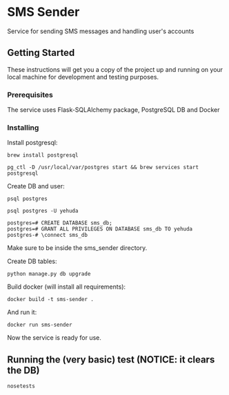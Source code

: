 # SMS Sender

Service for sending SMS messages and handling user's accounts

## Getting Started

These instructions will get you a copy of the project up and running on your local machine for development and testing purposes.

### Prerequisites

The service uses Flask-SQLAlchemy package, PostgreSQL DB and Docker

### Installing

Install postgresql:

```
brew install postgresql

pg_ctl -D /usr/local/var/postgres start && brew services start postgresql
```

Create DB and user:

```
psql postgres

psql postgres -U yehuda

postgres=# CREATE DATABASE sms_db;
postgres=# GRANT ALL PRIVILEGES ON DATABASE sms_db TO yehuda
postgres-# \connect sms_db
```

Make sure to be inside the sms_sender directory.

Create DB tables:

```
python manage.py db upgrade
```

Build docker (will install all requirements):

```
docker build -t sms-sender .
```

And run it:

```
docker run sms-sender
```
Now the service is ready for use.

## Running the (very basic) test (NOTICE: it clears the DB)

```
nosetests
```